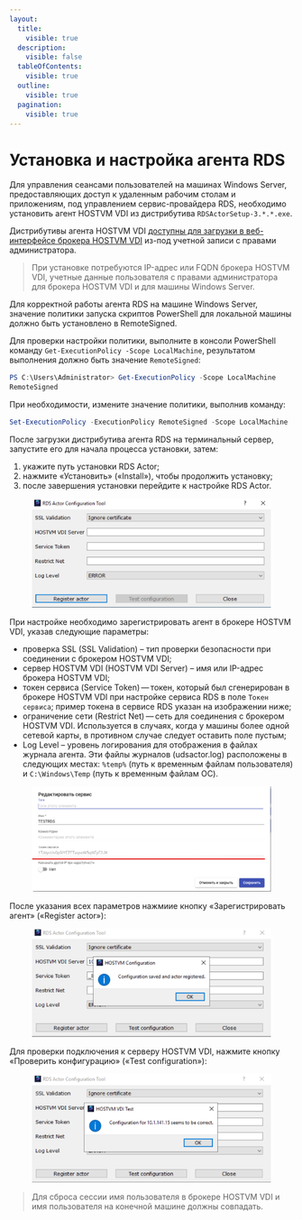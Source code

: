 ```yaml
---
layout:
  title:
    visible: true
  description:
    visible: false
  tableOfContents:
    visible: true
  outline:
    visible: true
  pagination:
    visible: true
---
```


# Установка и настройка агента RDS

Для управления сеансами пользователей на машинах Windows Server, предоставляющих доступ к удаленным рабочим столам и приложениям, под управлением сервис-провайдера RDS, необходимо установить агент HOSTVM VDI из дистрибутива `RDSActorSetup-3.*.*.exe`.

Дистрибутивы агента HOSTVM VDI [доступны для загрузки в веб-интерфейсе брокера HOSTVM VDI](../../hostvm-vdi-installation-guide/actor/) из-под учетной записи с правами администратора.

> При установке потребуются IP-адрес или FQDN брокера HOSTVM VDI, учетные данные пользователя с правами администратора для брокера HOSTVM VDI и для машины Windows Server.

Для корректной работы агента RDS на машине Windows Server, значение политики запуска скриптов PowerShell для локальной машины должно быть установлено в RemoteSigned.

Для проверки настройки политики, выполните в консоли PowerShell команду `Get-ExecutionPolicy -Scope LocalMachine`, результатом выполнения должно быть значение `RemoteSigned`:

```powershell
PS C:\Users\Administrator> Get-ExecutionPolicy -Scope LocalMachine
RemoteSigned
```

При необходимости, измените значение политики, выполнив команду:

```powershell
Set-ExecutionPolicy -ExecutionPolicy RemoteSigned -Scope LocalMachine
```

После загрузки дистрибутива агента RDS на терминальный сервер, запустите его для начала процесса установки, затем:

1. укажите путь установки RDS Actor;
2. нажмите «Установить» («Install»), чтобы продолжить установку;
3. после завершения установки перейдите к настройке RDS Actor.

<figure><img src="../../../.gitbook/assets/rds-actor-1.png" alt=""><figcaption></figcaption></figure>

При настройке необходимо зарегистрировать агент в брокере HOSTVM VDI, указав следующие параметры:

* проверка SSL (SSL Validation) – тип проверки безопасности при соединении с брокером HOSTVM VDI;
* сервер HOSTVM VDI (HOSTVM VDI Server) – имя или IP-адрес брокера HOSTVM VDI;
* токен сервиса (Service Token) — токен, который был сгенерирован в брокере HOSTVM VDI при настройке сервиса RDS в поле `Токен сервиса`; пример токена в сервисе RDS указан на изображении ниже;
* ограничение сети (Restrict Net) — сеть для соединения с брокером HOSTVM VDI. Используется в случаях, когда у машины более одной сетевой карты, в противном случае следует оставить поле пустым;
* Log Level – уровень логирования для отображения в файлах журнала агента. Эти файлы журналов (udsactor.log) расположены в следующих местах: `%temp%` (путь к временным файлам пользователя) и `C:\Windows\Temp` (путь к временным файлам ОС).

<figure><img src="../../../.gitbook/assets/rds-actor-2.png" alt=""><figcaption></figcaption></figure>

После указания всех параметров нажмиие кнопку «Зарегистрировать агент» («Register actor»):

<figure><img src="../../../.gitbook/assets/rds-actor-3.png" alt=""><figcaption></figcaption></figure>

Для проверки подключения к серверу HOSTVM VDI, нажмите кнопку «Проверить конфигурацию» («Test configuration»):

<figure><img src="../../../.gitbook/assets/rds-actor-4.png" alt=""><figcaption></figcaption></figure>

> Для сброса сессии имя пользователя в брокере HOSTVM VDI и имя пользователя на конечной машине должны совпадать.

